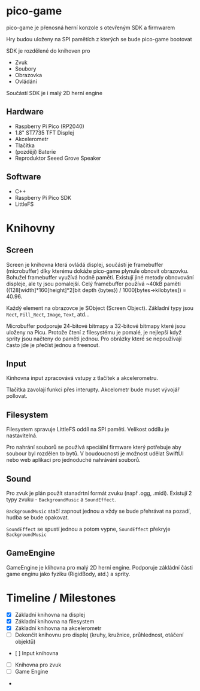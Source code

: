 # pico-game
pico-game je přenosná herní konzole s otevřeným SDK a firmwarem

Hry budou uloženy na SPI pamětích z kterých se bude pico-game bootovat

SDK je rozdělené do knihoven pro
- Zvuk
- Soubory
- Obrazovka
- Ovládání

Součástí SDK je i malý 2D herní engine

## Hardware
- Raspberry Pi Pico (RP2040)
- 1.8" ST7735 TFT Displej
- Akcelerometr
- Tlačítka
- (později) Baterie
- Reproduktor Seeed Grove Speaker

## Software
- C++
- Raspberry Pi Pico SDK
- LittleFS

# Knihovny

## Screen
Screen je knihovna která ovládá displej, součástí je framebuffer (microbuffer) díky kterému dokáže pico-game plynule obnovit obrazovku. Bohužel framebuffer využívá hodně paměti. Existují jiné metody obnovování displeje, ale ty jsou pomalejší. Celý framebuffer používá ~40kB paměti ((128[width]*160[height]*2[bit depth {bytes}) / 1000[bytes->kilobytes]) = 40.96. 

Každý element na obrazovce je SObject (Screen Object). Základní typy jsou `Rect`, `Fill_Rect`, `Image`, `Text`, atd... 

Microbuffer podporuje 24-bitové bitmapy a 32-bitové bitmapy které jsou uloženy na Picu. Protože čtení z filesystému je pomalé, je nejlepší když sprity jsou načteny do paměti jednou. Pro obrázky které se nepoužívají často jde je přečíst jednou a freenout.

## Input
Kinhovna input zpracovává vstupy z tlačítek a akcelerometru.

Tlačítka zavolají funkci přes interupty. Akcelometr bude muset vývojář pollovat.

## Filesystem

Filesystem spravuje LittleFS oddíl na SPI paměti. Velikost oddílu je nastavitelná. 

Pro nahrání souborů se používá speciální firmware který potřebuje aby soubour byl rozdělen to bytů. V boudoucnosti je možnost udělat SwiftUI nebo web aplikaci pro jednoduché nahrávání souborů.

## Sound

Pro zvuk je plán použít stanadrtní formát zvuku (např .ogg, .midi). Existují 2 typy zvuku - `BackgroundMusic` a `SoundEffect`. 

`BackgroundMusic` stačí zapnout jednou a vždy se bude přehrávat na pozadí, hudba se bude opakovat.

`SoundEffect` se spustí jednou a potom vypne, `SoundEffect` překryje `BackgroundMusic`

## GameEngine

GameEngine je klihovna pro malý 2D herní engine. Podporuje zákládní části game enginu jako fyziku (RigidBody, atd.) a sprity.

# Timeline / Milestones
- [x] Základní knihovna na displej
- [x] Základní knihovna na filesystem
- [x] Základní knihovna na akcelerometr
- [ ] Dokončit knihovnu pro displej (kruhy, kružnice, průhlednost, otáčení objektů)
- [ ] Input knihovna
- [ ] Knihovna pro zvuk
- [ ] Game Engine
- 
